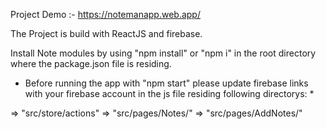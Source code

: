 Project Demo :- https://notemanapp.web.app/

The Project is build with ReactJS and firebase.

Install Note modules by using "npm install" or "npm i" in the root directory where the package.json file is residing.

* Before running the app with "npm start" please update firebase links with your firebase account in the js file residing following directorys: *

=> "src/store/actions" 
=> "src/pages/Notes/" 
=> "src/pages/AddNotes/" 

